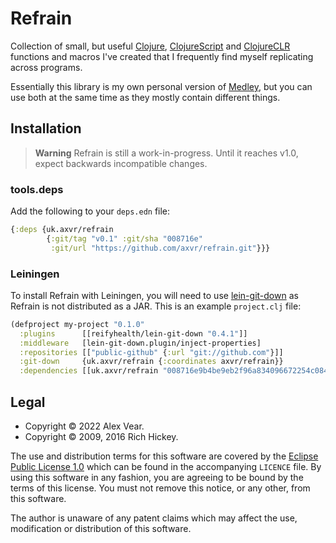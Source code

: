 # Refrain

Collection of small, but useful [Clojure][], [ClojureScript][] and
[ClojureCLR][] functions and macros I've created that I frequently find myself
replicating across programs.

Essentially this library is my own personal version of [Medley](), but you can
use both at the same time as they mostly contain different things.

[Clojure]: https://clojure.org
[ClojureScript]: https://clojurescript.org
[ClojureCLR]: https://clojure.org/about/clojureclr
[Medley]: https://github.com/weavejester/medley


## Installation

> **Warning**
> Refrain is still a work-in-progress.  Until it reaches v1.0, expect backwards
> incompatible changes.


### tools.deps

Add the following to your `deps.edn` file:

```clojure
{:deps {uk.axvr/refrain
        {:git/tag "v0.1" :git/sha "008716e"
         :git/url "https://github.com/axvr/refrain.git"}}}
```


### Leiningen

To install Refrain with Leiningen, you will need to use
[lein-git-down](https://github.com/reifyhealth/lein-git-down) as
Refrain is not distributed as a JAR. This is an example `project.clj` file:

```clojure
(defproject my-project "0.1.0"
  :plugins      [[reifyhealth/lein-git-down "0.4.1"]]
  :middleware   [lein-git-down.plugin/inject-properties]
  :repositories [["public-github" {:url "git://github.com"}]]
  :git-down     {uk.axvr/refrain {:coordinates axvr/refrain}}
  :dependencies [[uk.axvr/refrain "008716e9b4be9eb2f96a834096672254c084f6d2"]])
```


## Legal

- Copyright © 2022 Alex Vear.
- Copyright © 2009, 2016 Rich Hickey.

The use and distribution terms for this software are covered by the
[Eclipse Public License 1.0](https://www.eclipse.org/legal/epl-v10.html)
which can be found in the accompanying `LICENCE` file.  By using this software
in any fashion, you are agreeing to be bound by the terms of this license.  You
must not remove this notice, or any other, from this software.

The author is unaware of any patent claims which may affect the use,
modification or distribution of this software.
